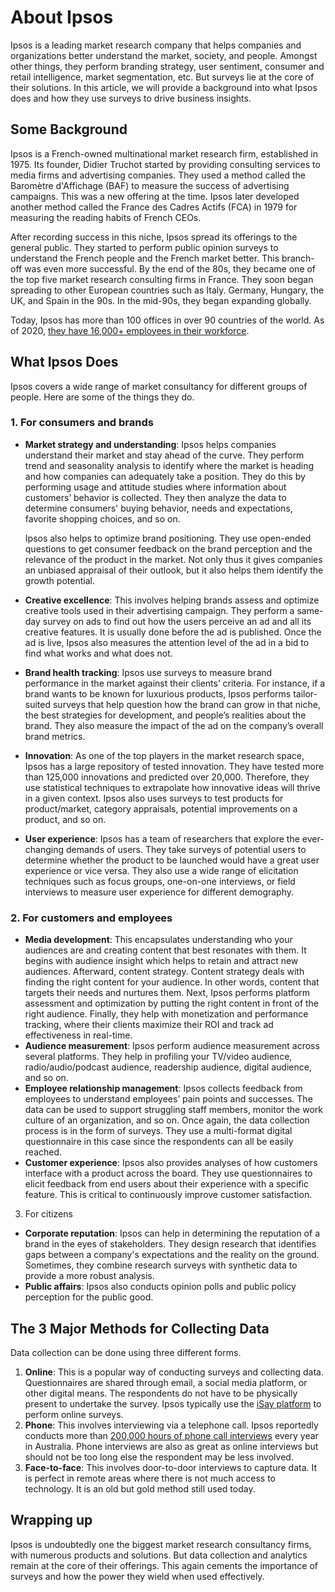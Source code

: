 # About Ipsos

Ipsos is a leading market research company that helps companies and organizations better understand the market, society, and people. Amongst other things, they perform branding strategy, user sentiment, consumer and retail intelligence, market segmentation, etc. But surveys lie at the core of their solutions. In this article, we will provide a background into what Ipsos does and how they use surveys to drive business insights.


## Some Background

Ipsos is a French-owned multinational market research firm, established in 1975. Its founder,  Didier Truchot started by providing consulting services to media firms and advertising companies. They used a method called the Baromètre d'Affichage (BAF) to measure the success of advertising campaigns. This was a new offering at the time. Ipsos later developed another method called the France des Cadres Actifs (FCA) in 1979 for measuring the reading habits of French CEOs.

After recording success in this niche, Ipsos spread its offerings to the general public. They started to perform public opinion surveys to understand the French people and the French market better. This branch-off was even more successful. By the end of the 80s, they became one of the top five market research consulting firms in France. They soon began spreading to other European countries such as Italy. Germany, Hungary, the UK, and Spain in the 90s. In the mid-90s, they began expanding globally.

Today, Ipsos has more than 100 offices in over 90 countries of the world. As of 2020, [they have 16,000+ employees in their workforce](https://www.globaldata.com/company-profile/ipsos-sa/). 


## What Ipsos Does

Ipsos covers a wide range of market consultancy for different groups of people. Here are some of the things they do.



### 1. For consumers and brands
* **Market strategy and understanding**: Ipsos helps companies understand their market and stay ahead of the curve. They perform trend and seasonality analysis to identify where the market is heading and how companies can adequately take a position. They do this by performing usage and attitude studies where information about customers’ behavior is collected. They then analyze the data to determine consumers' buying behavior, needs and expectations, favorite shopping choices, and so on.

    Ipsos also helps to optimize brand positioning. They use open-ended questions to get consumer feedback on the brand perception and the relevance of the product in the market. Not only thus it gives companies an unbiased appraisal of their outlook, but it also helps them identify the growth potential.

* **Creative excellence**: This involves helping brands assess and optimize creative tools used in their advertising campaign. They perform a same-day survey on ads to find out how the users perceive an ad and all its creative features. It is usually done before the ad is published. Once the ad is live, Ipsos also measures the attention level of the ad in a bid to find what works and what does not.
* **Brand health tracking**: Ipsos use surveys to measure brand performance in the market against their clients’ criteria. For instance, if a brand wants to be known for luxurious products, Ipsos performs tailor-suited surveys that help question how the brand can grow in that niche, the best strategies for development, and people’s realities about the brand. They also measure the impact of the ad on the company’s overall brand metrics. 
* **Innovation**: As one of the top players in the market research space, Ipsos has a large repository of tested innovation. They have tested more than 125,000 innovations and predicted over 20,000. Therefore, they use statistical techniques to extrapolate how innovative ideas will thrive in a given context. Ipsos also uses surveys to test products for product/market, category appraisals, potential improvements on a product, and so on.
* **User experience**: Ipsos has a team of researchers that explore the ever-changing demands of users. They take surveys of potential users to determine whether the product to be launched would have a great user experience or vice versa. They also use a wide range of elicitation techniques such as focus groups, one-on-one interviews, or field interviews to measure user experience for different demography. 
### 2. For customers and employees
* **Media development**: This encapsulates understanding who your audiences are and creating content that best resonates with them. It begins with audience insight which helps to retain and attract new audiences. Afterward, content strategy. Content strategy deals with finding the right content for your audience. In other words, content that targets their needs and nurtures them. Next, Ipsos performs platform assessment and optimization by putting the right content in front of the right audience. Finally, they help with monetization and performance tracking, where their clients maximize their ROI and track ad effectiveness in real-time.
* **Audience measurement**: Ipsos perform audience measurement across several platforms. They help in profiling your TV/video audience, radio/audio/podcast audience, readership audience, digital audience, and so on. 
* **Employee relationship management**: Ipsos collects feedback from employees to understand employees’ pain points and successes. The data can be used to support struggling staff members, monitor the work culture of an organization, and so on. Once again, the data collection process is in the form of surveys. They use a multi-format digital questionnaire in this case since the respondents can all be easily reached.
* **Customer experience**: Ipsos also provides analyses of how customers interface with a product across the board. They use questionnaires to elicit feedback from end users about their experience with a specific feature. This is critical to continuously improve customer satisfaction. 
3. For citizens
* **Corporate reputation**: Ipsos can help in determining the reputation of a brand in the eyes of stakeholders. They design research that identifies gaps between a company's expectations and the reality on the ground. Sometimes, they combine research surveys with synthetic data to provide a more robust analysis. 
* **Public affairs**: Ipsos also conducts opinion polls and public policy perception for the public good. 


## The 3 Major Methods for Collecting Data

Data collection can be done using three different forms. 



1. **Online**: This is a popular way of conducting surveys and collecting data. Questionnaires are shared through email, a social media platform, or other digital means. The respondents do not have to be physically present to undertake the survey. Ipsos typically use the [iSay platform](https://www.ipsosisay.com/en-gb) to perform online surveys.  
2. **Phone**: This involves interviewing via a telephone call. Ipsos reportedly conducts more than [200,000 hours of phone call interviews](https://www.ipsos.com/en-au/data-collection) every year in Australia. Phone interviews are also as great as online interviews but should not be too long else the respondent may be less involved. 
3. **Face-to-face**: This involves door-to-door interviews to capture data. It is perfect in remote areas where there is not much access to technology. It is an old but gold method still used today. 


## Wrapping up

Ipsos is undoubtedly one the biggest market research consultancy firms, with numerous products and solutions. But data collection and analytics remain at the core of their offerings. This again cements the importance of surveys and how the power they wield when used effectively.
